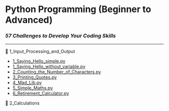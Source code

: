 # Python Programming (Beginner to Advanced)

### _57 Challenges to Develop Your Coding Skills_
___

📁 1_Input_Processing_and_Output
- [1_Saying_Hello_simple.py](1_Input_Processing_and_Output/1_Saying_Hello_simple.py)
- [1_Saying_Hello_without_variable.py](1_Input_Processing_and_Output/1_Saying_Hello_without_variable.py)
- [2_Counting_the_Number_of_Characters.py](1_Input_Processing_and_Output/2_Counting_the_Number_of_Characters.py)
- [3_Printing_Quotes.py](1_Input_Processing_and_Output/3_Printing_Quotes.py)
- [4_Mad_Lib.py](1_Input_Processing_and_Output/4_Mad_Lib.py)
- [5_Simple_Maths.py](1_Input_Processing_and_Output/5_Simple_Maths.py)
- [6_Retirement_Calculator.py](1_Input_Processing_and_Output/6_Retirement_Calculator.py)

📁 2_Calculations

